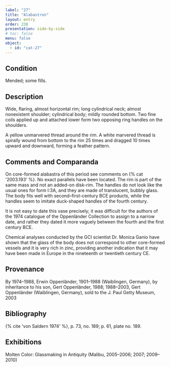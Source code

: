 ```yaml
---
label: "27"
title: "Alabastron"
layout: entry
order: 238
presentation: side-by-side
# toc: false
menu: false
object:
  - id: "cat-27"
---
```


## Condition

Mended; some fills.

## Description

Wide, flaring, almost horizontal rim; long cylindrical neck; almost nonexistent shoulder; cylindrical body; mildly rounded bottom. Two fine coils applied up and attached lower form two opposing ring handles on the shoulders.

A yellow unmarvered thread around the rim. A white marvered thread is spirally wound from bottom to the rim 25 times and dragged 10 times upward and downward, forming a feather pattern.

## Comments and Comparanda

On core-formed alabastra of this period see comments on {% cat '2003.193' %}. No exact parallels have been located. The rim is part of the same mass and not an added-on disk-rim. The handles do not look like the usual ones for form I:3A, and they are made of translucent, bubbly glass. The body fits well with second–first-century BCE products, while the handles seem to imitate duck-shaped handles of the fourth century.

It is not easy to date this vase precisely; it was difficult for the authors of the 1974 catalogue of the Oppenländer Collection to assign to a narrow date, and rather they dated it more vaguely between the fourth and the first century BCE.

Chemical analyses conducted by the GCI scientist Dr. Monica Ganio have shown that the glass of the body does not correspond to other core-formed vessels and it is very rich in zinc, providing another indication that it may have been made in Europe in the nineteenth or twentieth century CE.

## Provenance

By 1974–1988, Erwin Oppenländer, 1901–1988 (Waiblingen, Germany), by inheritance to his son, Gert Oppenländer, 1988; 1988–2003, Gert Oppenländer (Waiblingen, Germany), sold to the J. Paul Getty Museum, 2003

## Bibliography

{% cite 'von Saldern 1974' %}, p. 73, no. 189; p. 61, plate no. 189.

## Exhibitions

Molten Color: Glassmaking in Antiquity (Malibu, 2005–2006; 2007; 2009–2010)
